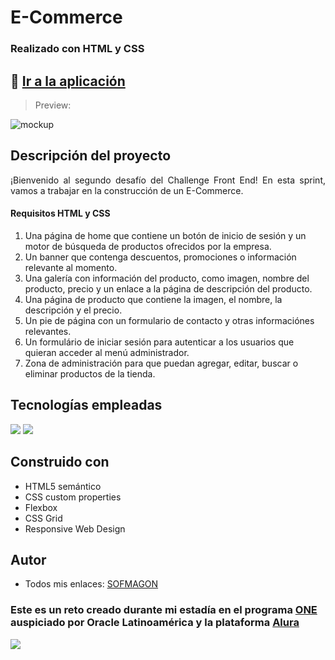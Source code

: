 # E-Commerce

### Realizado con HTML y CSS

## 🚀 [Ir a la aplicación](https://sofmagon.github.io/e-commerce_one/)

> Preview:

![mockup](https://i.ibb.co/6NwPptj/Show-Case.jpg)

## Descripción del proyecto
<p align="justify">
¡Bienvenido al segundo desafío del Challenge Front End! En esta sprint, vamos a trabajar en la construcción de un E-Commerce.
</p>

#### Requisitos HTML y CSS
1. Una página de home que contiene un botón de inicio de sesión y un motor de búsqueda de productos ofrecidos por la empresa.
2. Un banner que contenga descuentos, promociones o información relevante al momento.
3. Una galería con información del producto, como imagen, nombre del producto, precio y un enlace a la página de descripción del producto.
4. Una página de producto que contiene la imagen, el nombre, la descripción y el precio.
5. Un pie de página con un formulario de contacto y otras informaciónes relevantes.
6. Un formulário de iniciar sesión para autenticar a los usuarios que quieran acceder al menú administrador.
7. Zona de administración para que puedan agregar, editar, buscar o eliminar productos de la tienda.

## Tecnologías empleadas
<div>
	<img src="https://img.shields.io/badge/HTML5-E34F26?style=for-the-badge&logo=html5&logoColor=white">
	<img src="https://img.shields.io/badge/CSS3-1572B6?style=for-the-badge&logo=css3&logoColor=white">
</div>

## Construido con
- HTML5 semántico
- CSS custom properties
- Flexbox
- CSS Grid
- Responsive Web Design

## Autor
- Todos mis enlaces: [SOFMAGON](https://beacons.ai/sofmagon)

### **Este es un reto creado durante mi estadía en el programa [ONE](https://www.oracle.com/mx/education/oracle-next-education/) auspiciado por Oracle Latinoamérica y la plataforma [Alura](https://www.aluracursos.com)**

![](https://i.ibb.co/qkSRHGP/one-alura.jpg)

